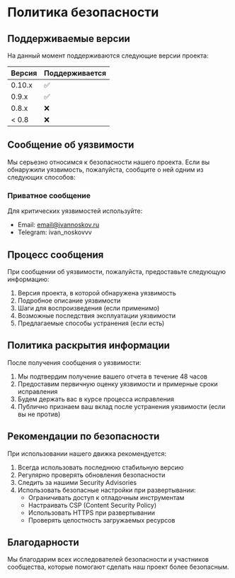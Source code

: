 # Политика безопасности

## Поддерживаемые версии

На данный момент поддерживаются следующие версии проекта:

| Версия  | Поддерживается |
|---------|----------------|
| 0.10.x  | ✅             |
| 0.9.x   | ✅             |
| 0.8.x   | ❌             |
| < 0.8   | ❌             |

## Сообщение об уязвимости

Мы серьезно относимся к безопасности нашего проекта. Если вы обнаружили уязвимость, пожалуйста, сообщите о ней одним из следующих способов:

### Приватное сообщение

Для критических уязвимостей используйте:
- Email: email@ivannoskov.ru
- Telegram: ivan_noskovvv

## Процесс сообщения

При сообщении об уязвимости, пожалуйста, предоставьте следующую информацию:

1. Версия проекта, в которой обнаружена уязвимость
2. Подробное описание уязвимости
3. Шаги для воспроизведения (если применимо)
4. Возможные последствия эксплуатации уязвимости
5. Предлагаемые способы устранения (если есть)

## Политика раскрытия информации

После получения сообщения о уязвимости:

1. Мы подтвердим получение вашего отчета в течение 48 часов
2. Предоставим первичную оценку уязвимости и примерные сроки исправления
3. Будем держать вас в курсе процесса исправления
4. Публично признаем ваш вклад после устранения уязвимости (если вы не против)

## Рекомендации по безопасности

При использовании нашего движка рекомендуется:

1. Всегда использовать последнюю стабильную версию
2. Регулярно проверять обновления безопасности
3. Следить за нашими Security Advisories
4. Использовать безопасные настройки при развертывании:
   - Ограничивать доступ к отладочным инструментам
   - Настраивать CSP (Content Security Policy)
   - Использовать HTTPS при развертывании
   - Проверять целостность загружаемых ресурсов

## Благодарности

Мы благодарим всех исследователей безопасности и участников сообщества, которые помогают сделать наш проект более безопасным. 